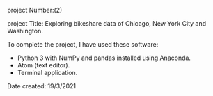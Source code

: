 project Number:(2)

project Title:
Exploring bikeshare data of Chicago, New York City and Washington.

To complete the project, I have used these software:
- Python 3 with NumPy and pandas installed using Anaconda.
- Atom (text editor).
- Terminal application.

Date created:
19/3/2021
